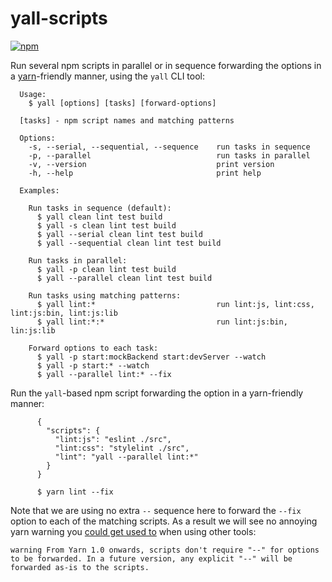 # yall-scripts

[![npm](https://img.shields.io/npm/v/yall-scripts.svg)](https://npmjs.com/package/yall-scripts)

Run several npm scripts in parallel or in sequence forwarding the options in a [yarn](https://yarnpkg.com/)-friendly manner, using the `yall` CLI tool:

```
  Usage:
    $ yall [options] [tasks] [forward-options]

  [tasks] - npm script names and matching patterns

  Options:
    -s, --serial, --sequential, --sequence    run tasks in sequence
    -p, --parallel                            run tasks in parallel
    -v, --version                             print version
    -h, --help                                print help

  Examples:

    Run tasks in sequence (default):
      $ yall clean lint test build
      $ yall -s clean lint test build
      $ yall --serial clean lint test build
      $ yall --sequential clean lint test build

    Run tasks in parallel:
      $ yall -p clean lint test build
      $ yall --parallel clean lint test build

    Run tasks using matching patterns:
      $ yall lint:*                           run lint:js, lint:css, lint:js:bin, lint:js:lib
      $ yall lint:*:*                         run lint:js:bin, lin:js:lib

    Forward options to each task:
      $ yall -p start:mockBackend start:devServer --watch
      $ yall -p start:* --watch
      $ yall --parallel lint:* --fix
```

Run the `yall`-based npm script forwarding the option in a yarn-friendly manner:
```
      {
        "scripts": {
          "lint:js": "eslint ./src",
          "lint:css": "stylelint ./src",
          "lint": "yall --parallel lint:*"
        }
      }

      $ yarn lint --fix
```

Note that we are using no extra `--` sequence here to forward the `--fix` option to each of the matching scripts. As a result we will see no annoying yarn warning you [could get used to](https://github.com/mysticatea/npm-run-all/issues/130) when using other tools:
```
warning From Yarn 1.0 onwards, scripts don't require "--" for options to be forwarded. In a future version, any explicit "--" will be forwarded as-is to the scripts.
```

